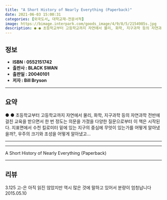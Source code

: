 ```yaml
---
title: "A Short History of Nearly Everything (Paperback)"
date: 2021-06-03 15:00:31
categories: [외국도서, 대학교재-전문서적]
image: https://bimage.interpark.com/goods_image/4/9/8/5/2154985s.jpg
description: ● ● 초등학교부터 고등학교까지 자연에서 물리, 화학, 지구과학 등의 자연과학 전반에 걸친 교육을 받으면서 한 번 정도는 의문을 가졌을 다양한 질문으로부터 이 책은 시작된다. 지표면에서 수천 킬로미터 밑에 있는 지구의 중심에 무엇이 있는가를 어떻게 알아냈을까?, 우주의 크기와 조성을
---
```


## **정보**

- **ISBN : 0552151742**
- **출판사 : BLACK SWAN**
- **출판일 : 20040101**
- **저자 : Bill Bryson**

------



## **요약**

●  ●  초등학교부터 고등학교까지 자연에서 물리, 화학, 지구과학 등의 자연과학 전반에 걸친 교육을 받으면서 한 번 정도는 의문을 가졌을 다양한 질문으로부터 이 책은 시작된다. 지표면에서 수천 킬로미터 밑에 있는 지구의 중심에 무엇이 있는가를 어떻게 알아냈을까?, 우주의 크기와 조성을 어떻게 알아냈고... 

------



------


A Short History of Nearly Everything (Paperback) 

------


## **리뷰** 

3.125 고-은 아직 읽진 않았지만 역시 많은 것에 말하고 있어서 분량이 엄청납니다 2015.05.10 <br/>